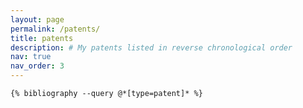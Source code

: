 ```yaml
---
layout: page
permalink: /patents/
title: patents
description: # My patents listed in reverse chronological order
nav: true
nav_order: 3
---
```


<!-- _pages/patents.md -->

<div class="publications">

    {% bibliography --query @*[type=patent]* %}

</div>
